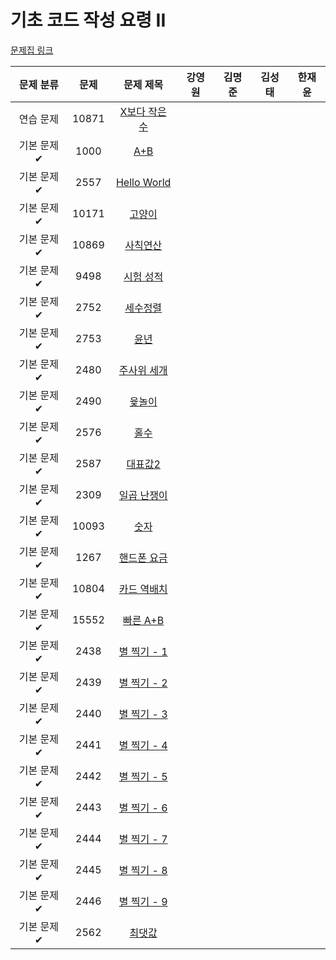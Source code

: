 # 기초 코드 작성 요령 II

[문제집 링크](https://www.acmicpc.net/workbook/view/7306)

| 문제 분류 | 문제 | 문제 제목 | 강영원 | 김명준 | 김성태 | 한재윤 |
| :-: | :-: | :-: | :-: | --- | --- | --- |
| 연습 문제 | 10871 | [X보다 작은 수](https://www.acmicpc.net/problem/10871) |   |   |   |   |
| 기본 문제✔ | 1000 | [A+B](https://www.acmicpc.net/problem/1000) |   |   |   |   |
| 기본 문제✔ | 2557 | [Hello World](https://www.acmicpc.net/problem/2557) |   |   |   |   |
| 기본 문제✔ | 10171 | [고양이](https://www.acmicpc.net/problem/10171) |   |   |   |   |
| 기본 문제✔ | 10869 | [사칙연산](https://www.acmicpc.net/problem/10869) |   |   |   |   |
| 기본 문제✔ | 9498 | [시험 성적](https://www.acmicpc.net/problem/9498) |   |   |   |   |
| 기본 문제✔ | 2752 | [세수정렬](https://www.acmicpc.net/problem/2752) |   |   |   |   |
| 기본 문제✔ | 2753 | [윤년](https://www.acmicpc.net/problem/2753) |   |   |   |   |
| 기본 문제✔ | 2480 | [주사위 세개](https://www.acmicpc.net/problem/2480) |   |   |   |   |
| 기본 문제✔ | 2490 | [윷놀이](https://www.acmicpc.net/problem/2490) |   |   |   |   |
| 기본 문제✔ | 2576 | [홀수](https://www.acmicpc.net/problem/2576) |   |   |   |   |
| 기본 문제✔ | 2587 | [대표값2](https://www.acmicpc.net/problem/2587) |   |   |   |   |
| 기본 문제✔ | 2309 | [일곱 난쟁이](https://www.acmicpc.net/problem/2309) |   |   |   |   |
| 기본 문제✔ | 10093 | [숫자](https://www.acmicpc.net/problem/10093) |   |   |   |   |
| 기본 문제✔ | 1267 | [핸드폰 요금](https://www.acmicpc.net/problem/1267) |   |   |   |   |
| 기본 문제✔ | 10804 | [카드 역배치](https://www.acmicpc.net/problem/10804) |   |   |   |   |
| 기본 문제✔ | 15552 | [빠른 A+B](https://www.acmicpc.net/problem/15552) |   |   |   |   |
| 기본 문제✔ | 2438 | [별 찍기 - 1](https://www.acmicpc.net/problem/2438) |   |   |   |   |
| 기본 문제✔ | 2439 | [별 찍기 - 2](https://www.acmicpc.net/problem/2439) |   |   |   |   |
| 기본 문제✔ | 2440 | [별 찍기 - 3](https://www.acmicpc.net/problem/2440) |   |   |   |   |
| 기본 문제✔ | 2441 | [별 찍기 - 4](https://www.acmicpc.net/problem/2441) |   |   |   |   |
| 기본 문제✔ | 2442 | [별 찍기 - 5](https://www.acmicpc.net/problem/2442) |   |   |   |   |
| 기본 문제✔ | 2443 | [별 찍기 - 6](https://www.acmicpc.net/problem/2443) |   |   |   |   |
| 기본 문제✔ | 2444 | [별 찍기 - 7](https://www.acmicpc.net/problem/2444) |   |   |   |   |
| 기본 문제✔ | 2445 | [별 찍기 - 8](https://www.acmicpc.net/problem/2445) |   |   |   |   |
| 기본 문제✔ | 2446 | [별 찍기 - 9](https://www.acmicpc.net/problem/2446) |   |   |   |   |
| 기본 문제✔ | 2562 | [최댓값](https://www.acmicpc.net/problem/2562) |   |   |   |   |